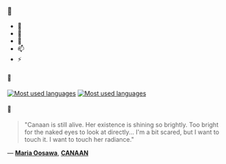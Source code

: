 ### 👋

- 🔭
- 🌱
- 💬
- 📫
- ⚡

#### 🧏

[![Most used languages](https://github-readme-stats-aynah.vercel.app/api/top-langs/?username=aynh&theme=solarized-dark&langs_count=6&layout=compact&hide_title=true)](https://github.com/anuraghazra/github-readme-stats#gh-dark-mode-only)
[![Most used languages](https://github-readme-stats-aynah.vercel.app/api/top-langs/?username=aynh&theme=solarized-light&langs_count=6&layout=compact&hide_title=true)](https://github.com/anuraghazra/github-readme-stats#gh-light-mode-only)

#### 💬

> "Canaan is still alive. Her existence is shining so brightly. Too bright for the naked eyes to look at directly... I'm a bit scared, but I want to touch it. I want to touch her radiance."

&mdash; [**Maria Oosawa**](https://myanimelist.net/character.php?q=Maria%20Oosawa&cat=character), [**CANAAN**](https://myanimelist.net/search/all?q=CANAAN&cat=all)
